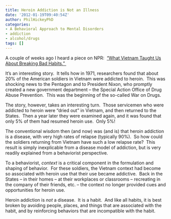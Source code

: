 ```yaml
---
title: Heroin Addiction is Not an Illness
date: '2012-01-19T09:40:54Z'
author: PhilHickeyPhD
categories:
- A Behavioral Approach to Mental Disorders
- addiction
- alcohol/drugs
tags: []
---
```


A couple of weeks ago I heard a piece on NPR:  <a href="http://www.npr.org/blogs/health/2012/01/02/144431794/what-vietnam-taught-us-about-breaking-bad-habits">“What Vietnam Taught Us About Breaking Bad Habits.” </a>

It’s an interesting story.  It tells how in 1971, researchers found that about 20% of the American soldiers in Vietnam were addicted to heroin.  This was shocking news to the Pentagon and to President Nixon, who promptly created a new government department – the Special Action Office of Drug Abuse Prevention.  This was the beginning of the so-called War on Drugs.

The story, however, takes an interesting turn.  Those servicemen who were addicted to heroin were “dried out” in Vietnam, and then returned to the States.  Then a year later they were examined again, and it was found that only 5% of them had resumed heroin use.  Only 5%!

The conventional wisdom then (and now) was (and is) that heroin addiction is a disease, with very high rates of relapse (typically 90%).  So how could the soldiers returning from Vietnam have such a low relapse rate?  This result is simply inexplicable from a disease model of addiction, but is very readily explained from a behaviorist perspective.

To a behaviorist, <em>context</em> is a critical component in the formulation and shaping of behavior.  For these soldiers, the Vietnam context had become so associated with heroin use that their use became addictive.  Back in the States – in their homes – at their workplaces or classrooms – recreating in the company of their friends, etc. – the context no longer provided cues and opportunities for heroin use.

Heroin addiction is <em>not</em> a disease.  It is a habit.  And like all habits, it is best broken by avoiding people, places, and things that are associated with the habit, and by reinforcing behaviors that are incompatible with the habit.